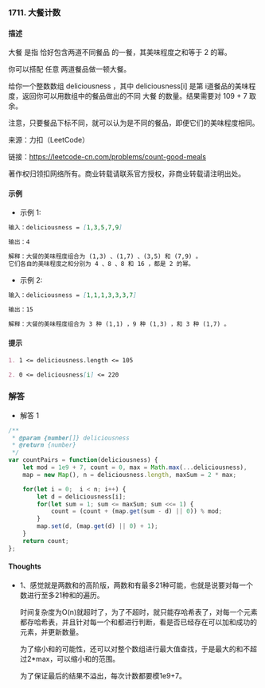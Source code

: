 ### 1711. 大餐计数

#### 描述

大餐 是指 恰好包含两道不同餐品 的一餐，其美味程度之和等于 2 的幂。

你可以搭配 任意 两道餐品做一顿大餐。

给你一个整数数组 deliciousness ，其中 deliciousness[i] 是第 i​​​​​​​​​​​​​​ 道餐品的美味程度，返回你可以用数组中的餐品做出的不同 大餐 的数量。结果需要对 109 + 7 取余。

注意，只要餐品下标不同，就可以认为是不同的餐品，即便它们的美味程度相同。

来源：力扣（LeetCode）

链接：https://leetcode-cn.com/problems/count-good-meals

著作权归领扣网络所有。商业转载请联系官方授权，非商业转载请注明出处。

#### 示例

+ 示例 1:
```md
输入：deliciousness = [1,3,5,7,9]

输出：4

解释：大餐的美味程度组合为 (1,3) 、(1,7) 、(3,5) 和 (7,9) 。
它们各自的美味程度之和分别为 4 、8 、8 和 16 ，都是 2 的幂。
```
+ 示例 2:
```md
输入：deliciousness = [1,1,1,3,3,3,7]

输出：15

解释：大餐的美味程度组合为 3 种 (1,1) ，9 种 (1,3) ，和 3 种 (1,7) 。
```


#### 提示
```md
1. 1 <= deliciousness.length <= 105

2. 0 <= deliciousness[i] <= 220
```

### 解答

+ 解答 1
```js
/**
 * @param {number[]} deliciousness
 * @return {number}
 */
var countPairs = function(deliciousness) {
    let mod = 1e9 + 7, count = 0, max = Math.max(...deliciousness),
    map = new Map(), n = deliciousness.length, maxSum = 2 * max;

    for(let i = 0;  i < n; i++) {
        let d = deliciousness[i];
        for(let sum = 1; sum <= maxSum; sum <<= 1) {
            count = (count + (map.get(sum - d) || 0)) % mod;
        }
        map.set(d, (map.get(d) || 0) + 1);
    }
    return count;
};
```


#### Thoughts

+ 1、感觉就是两数和的高阶版，两数和有最多21种可能，也就是说要对每一个数进行至多21种和的遍历。
  
  时间复杂度为O(n)就超时了，为了不超时，就只能存哈希表了，对每一个元素都存哈希表，并且针对每一个和都进行判断，看是否已经存在可以加和成功的元素，并更新数量。

  为了缩小和的可能性，还可以对整个数组进行最大值查找，于是最大的和不超过2*max，可以缩小和的范围。

  为了保证最后的结果不溢出，每次计数都要模1e9+7。